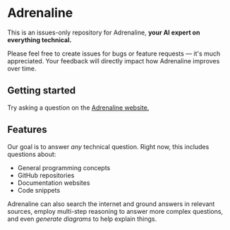 # Adrenaline

This is an issues-only repository for Adrenaline, **your AI expert on everything technical.**

Please feel free to create issues for bugs or feature requests –– it's much appreciated. Your feedback will directly impact how Adrenaline improves over time.

## Getting started

Try asking a question on the [Adrenaline website.](https://useadrenaline.com/)

## Features

Our goal is to answer _any_ technical question. Right now, this includes questions about:

* General programming concepts
* GitHub repositories
* Documentation websites
* Code snippets

Adrenaline can also search the internet and ground answers in relevant sources, employ multi-step reasoning to answer more complex questions, and even _generate diagrams_ to help explain things.
